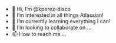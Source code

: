 - 👋 Hi, I’m @kperez-disco
- 👀 I’m interested in all things Atlassian!
- 🌱 I’m currently learning everything I can!  
- 💞️ I’m looking to collaborate on ...
- 📫 How to reach me ...

<!---
kperez-disco/kperez-disco is a ✨ special ✨ repository because its `README.md` (this file) appears on your GitHub profile.
You can click the Preview link to take a look at your changes.
--->
